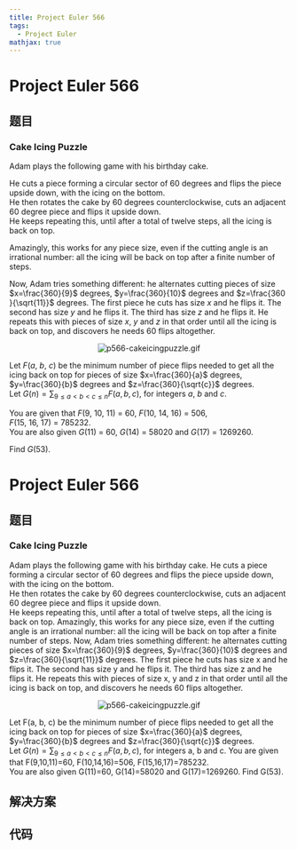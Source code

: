 ```yaml
---
title: Project Euler 566
tags:
  - Project Euler
mathjax: true
---
```

<escape><!-- more --></escape>
    
# Project Euler 566
## 题目
### Cake Icing Puzzle

Adam plays the following game with his birthday cake.

He cuts a piece forming a circular sector of 60 degrees and flips the piece upside down, with the icing on the bottom.<br />
He then rotates the cake by 60 degrees counterclockwise, cuts an adjacent 60 degree piece and flips it upside down.<br />
He keeps repeating this, until after a total of twelve steps, all the icing is back on top.

Amazingly, this works for any piece size, even if the cutting angle is an irrational number: all the icing will be back on top after a finite number of steps.

Now, Adam tries something different: he alternates cutting pieces of size $x=\frac{360}{9}$ degrees, $y=\frac{360}{10}$ degrees and $z=\frac{360 }{\sqrt{11}}$ degrees. The first piece he cuts has size <var>x</var> and he flips it. The second has size <var>y</var> and he flips it. The third has size <var>z</var> and he flips it. He repeats this with pieces of size <var>x</var>, <var>y</var> and <var>z</var> in that order until all the icing is back on top, and discovers he needs 60 flips altogether.

<div align="center"><img src="project/images/p566-cakeicingpuzzle.gif" alt="p566-cakeicingpuzzle.gif" /></div>

Let <var>F</var>(<var>a</var>, <var>b</var>, <var>c</var>) be the minimum number of piece flips needed to get all the icing back on top for pieces of size $x=\frac{360}{a}$ degrees, $y=\frac{360}{b}$ degrees and $z=\frac{360}{\sqrt{c}}$ degrees.<br />
Let $G(n) = \sum_{9 \le a < b < c \le n} F(a,b,c)$, for integers <var>a</var>, <var>b</var> and <var>c</var>.

You are given that <var>F</var>(9, 10, 11) = 60, <var>F</var>(10, 14, 16) = 506, <var>F</var>(15, 16, 17) = 785232.<br />
You are also given <var>G</var>(11) = 60, <var>G</var>(14) = 58020 and <var>G</var>(17) = 1269260.

Find <var>G</var>(53).


# Project Euler 566
## 题目
### Cake Icing Puzzle

Adam plays the following game with his birthday cake.
He cuts a piece forming a circular sector of 60 degrees and flips the piece upside down, with the icing on the bottom.<br>He then rotates the cake by 60 degrees counterclockwise, cuts an adjacent 60 degree piece and flips it upside down.<br>He keeps repeating this, until after a total of twelve steps, all the icing is back on top.
Amazingly, this works for any piece size, even if the cutting angle is an irrational number: all the icing will be back on top after a finite number of steps.
Now, Adam tries something different: he alternates cutting pieces of size $x=\frac{360}{9}$ degrees, $y=\frac{360}{10}$ degrees and $z=\frac{360}{\sqrt{11}}$ degrees. The first piece he cuts has size x and he flips it. The second has size y and he flips it. The third has size z and he flips it. He repeats this with pieces of size x, y and z in that order until all the icing is back on top, and discovers he needs 60 flips altogether.
<center><img src="https://projecteuler.net/project/images/p566-cakeicingpuzzle.gif" alt="p566-cakeicingpuzzle.gif"></center>

Let F(a, b, c) be the minimum number of piece flips needed to get all the icing back on top for pieces of size $x=\frac{360}{a}$ degrees, $y=\frac{360}{b}$ degrees and $z=\frac{360}{\sqrt{c}}$ degrees.<br>Let $G(n) = \sum_{9 \le a < b < c \le n} F(a,b,c)$, for integers a, b and c.
You are given that F(9,10,11)=60, F(10,14,16)=506, F(15,16,17)=785232.<br>You are also given G(11)=60, G(14)=58020 and G(17)=1269260.
Find G(53).


## 解决方案


## 代码


